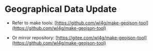 # Geographical Data Update

- Refer to make tools: [https://github.com/wl4g/make-geojson-tool](https://github.com/wl4g/make-geojson-tool)

- Or mirror repository: [https://gitee.com/wl4g/make-geojson-tool](https://github.com/wl4g/make-geojson-tool)
